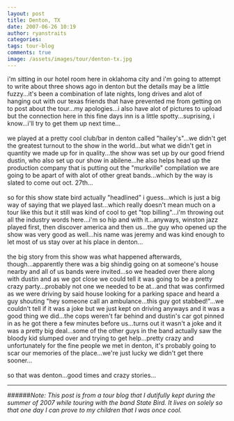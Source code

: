 ```yaml
---
layout: post
title: Denton, TX
date: 2007-06-26 10:19
author: ryanstraits
categories: 
tags: tour-blog
comments: true
image: /assets/images/tour/denton-tx.jpg
---
```

i'm sitting in our hotel room here in oklahoma city and i'm going to attempt to write about three shows ago in denton but the details may be a little fuzzy...it's been a combination of late nights, long drives and alot of hanging out with our texas friends that have prevented me from getting on to post about the tour...my apologies...i also have alot of pictures to upload but the connection here in this fine days inn is a little spotty...suprising, i know...i'll try to get them up next time...<br /><br />we played at a pretty cool club/bar in denton called "hailey's"...we didn't get the greatest turnout to the show in the world...but what we didn't get in quantity we made up for in quality...the show was set up by our good friend dustin, who also set up our show in abilene...he also helps head up the production company that is putting out the "murkville" compilation we are going to be apart of with alot of other great bands...which by the way is slated to come out oct. 27th...<br /><br />so for this show state bird actually "headlined" i guess...which is just a big way of saying that we played last...which really doesn't mean much on a tour like this but it still was kind of cool to get "top billing"...i'm throwing out all the industry words here...i'm so hip and with it...anyways, winston jazz played first, then discover america and then us...the guy who opened up the show was very good as well...his name was jeremy and was kind enough to let most of us stay over at his place in denton...<br /><br />the big story from this show was what happened afterwards, though...apparently there was a big shindig going on at someone's house nearby and all of us bands were invited...so we headed over there along with dustin and as we got close we could tell it was going to be a pretty crazy party...probably not one we needed to be at...and that was confirmed as we were driving by said house looking for a parking space and heard a guy shouting "hey someone call an ambulance...this guy got stabbed!"...we couldn't tell if it was a joke but we just kept on driving anyways and it was a good thing we did...the cops weren't far behind and dustin's car got pinned in as he got there a few minutes before us...turns out it wasn't a joke and it was a pretty big deal...some of the other guys in the band actually saw the bloody kid slumped over and trying to get help...pretty crazy and unfortunately for the fine people we met in denton, it's probably going to scar our memories of the place...we're just lucky we didn't get there sooner...<br /><br />so that was denton...good times and crazy stories...

---

######*Note: This post is from a tour blog that I dutifully kept during the summer of 2007 while touring with the band State Bird. It lives on solely so that one day I can prove to my children that I was once cool.*
